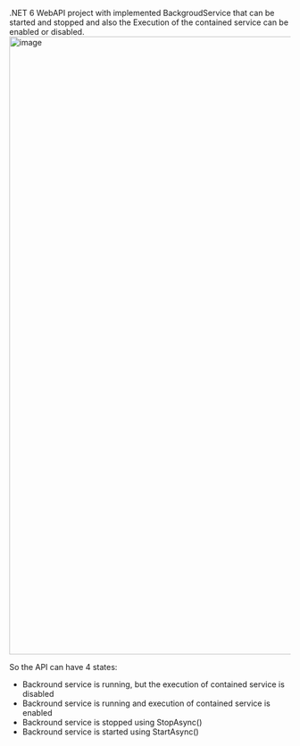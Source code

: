 .NET 6 WebAPI project with implemented BackgroudService that can be started and stopped and also the Execution of the contained service can be enabled or disabled. 
<img width="1108" alt="image" src="https://user-images.githubusercontent.com/103595589/230391892-2e1ac140-de69-4b30-9b5b-d14b056f2156.png">

So the API can have 4 states:
<ul>
  <li>Backround service is running, but the execution of contained service is disabled</li>
  <li>Backround service is running and execution of contained service is enabled</li>
  <li>Backround service is stopped using StopAsync()</li>
  <li>Backround service is started using StartAsync()</li>
</ul>
